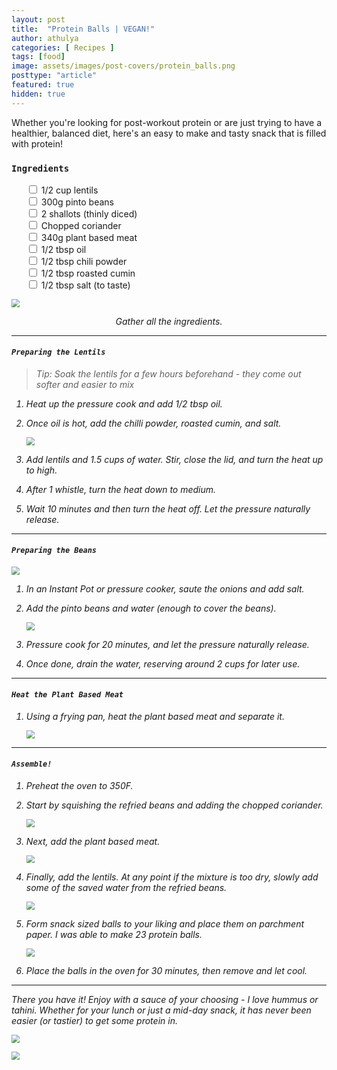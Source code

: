 ```yaml
---
layout: post
title:  "Protein Balls | VEGAN!"
author: athulya
categories: [ Recipes ]
tags: [food]
image: assets/images/post-covers/protein_balls.png
posttype: "article"
featured: true
hidden: true
---
```


Whether you're looking for post-workout protein or are just trying to have a healthier, balanced diet, here's an easy to make and tasty snack that is filled with protein!

### `Ingredients`
<ul>
<input type="checkbox" class="task-list-item-checkbox"> 1/2 cup lentils
<br>
<input type="checkbox"  class="task-list-item-checkbox"> 300g pinto beans
<br>
<input type="checkbox"  class="task-list-item-checkbox"> 2 shallots (thinly diced)
<br>
<input type="checkbox"  class="task-list-item-checkbox"> Chopped coriander
<br>
<input type="checkbox"  class="task-list-item-checkbox"> 340g plant based meat
<br>
<input type="checkbox"  class="task-list-item-checkbox"> 1/2 tbsp oil
<br>
<input type="checkbox"  class="task-list-item-checkbox"> 1/2 tbsp chili powder
<br>
<input type="checkbox"  class="task-list-item-checkbox"> 1/2 tbsp roasted cumin
<br>
<input type="checkbox"  class="task-list-item-checkbox"> 1/2 tbsp salt (to taste)
</ul>

<img src="/assets/images/protein-balls/setup.JPEG" style="zoom:80%;" /><em><center>Gather all the ingredients.</center>

----------

####  `Preparing the Lentils`

> Tip: Soak the lentils for a few hours beforehand - they come out softer and easier to mix

1. Heat up the pressure cook and add 1/2 tbsp oil.
2. Once oil is hot, add the chilli powder,  roasted cumin, and salt.

   <img src="/assets/images/protein-balls/spices.JPEG" style="zoom:80%;" /><em><center></center>

3. Add lentils and 1.5 cups of water. Stir, close the lid, and turn the heat up to high.
4. After 1 whistle, turn the heat down to medium.
5. Wait 10 minutes and then turn the heat off. Let the pressure naturally release.

----------

#### `Preparing the Beans`

<img src="/assets/images/protein-balls/diced.JPEG" style="zoom:80%;" /><em><center></center>

1. In an Instant Pot or pressure cooker, saute the onions and add salt.

2. Add the pinto beans and water (enough to cover the beans). 

   <img src="/assets/images/protein-balls/water.JPEG" style="zoom:80%;" /><em><center></center>

3. Pressure cook for 20 minutes, and let the pressure naturally release.
4. Once done, drain the water, reserving around 2 cups for later use.

----------

#### `Heat the Plant Based Meat`

1. Using a frying pan, heat the plant based meat and separate it.

   <img src="/assets/images/protein-balls/meats.JPEG" style="zoom:80%;" /><em><center></center>

----------

#### `Assemble!`

1. Preheat the oven to 350F.

2. Start by squishing the refried beans and adding the chopped coriander.

   <img src="/assets/images/protein-balls/cori.JPEG" style="zoom:80%;" /><em><center></center>

3. Next, add the plant based meat.

   <img src="/assets/images/protein-balls/mixed.JPEG" style="zoom:80%;" /><em><center></center>

4. Finally, add the lentils. At any point if the mixture is too dry, slowly add some of the saved water from the refried beans.

   <img src="/assets/images/protein-balls/mixed2.JPEG" style="zoom:80%;" /><em><center></center>

5. Form snack sized balls to your liking and place them on parchment paper. I was able to make 23 protein balls.

   <img src="/assets/images/protein-balls/roll.JPEG" style="zoom:80%;" /><em><center></center>
   
6. Place the balls in the oven for 30 minutes, then remove and let cool.

-----------

There you have it!  Enjoy with a sauce of your choosing - I love hummus or tahini. Whether for your lunch or just a mid-day snack, it has never been easier (or tastier) to get some protein in.

<img src="/assets/images/protein-balls/final.JPEG" style="zoom:80%;" /><em><center></center>

<img src="/assets/images/protein-balls/final2.JPEG" style="zoom:80%;" /><em><center></center>
